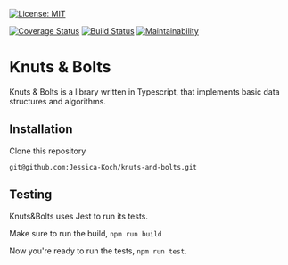 [![License: MIT](https://img.shields.io/badge/License-MIT-yellow.svg)](https://opensource.org/licenses/MIT)


[![Coverage Status](https://coveralls.io/repos/github/Jessica-Koch/knuts-and-bolts/badge.svg)](https://coveralls.io/github/Jessica-Koch/knuts-and-bolts)
[![Build Status](https://travis-ci.org/Jessica-Koch/knuts-and-bolts.svg?branch=master)](https://travis-ci.org/Jessica-Koch/knuts-and-bolts)
[![Maintainability](https://api.codeclimate.com/v1/badges/e84dabc153e587f81ada/maintainability)](https://codeclimate.com/github/Jessica-Koch/knuts-and-bolts/maintainability)
# Knuts & Bolts

Knuts & Bolts is a library written in Typescript, that implements basic data structures and algorithms.

## Installation

Clone this repository

```git@github.com:Jessica-Koch/knuts-and-bolts.git```

## Testing
Knuts&Bolts uses Jest to run its tests.

Make sure to run the build,
`npm run build`

Now you're ready to run the tests, `npm run test`.